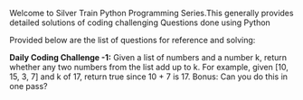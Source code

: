 Welcome to Silver Train Python Programming Series.This generally provides detailed solutions of coding challenging Questions
done using Python

Provided below are the list of questions for reference and solving:

**Daily Coding Challenge -1:**
Given a list of numbers and a number k, return whether any two numbers from the list add up to k.
For example, given [10, 15, 3, 7] and k of 17, return true since 10 + 7 is 17. Bonus: Can you do this in one pass?
